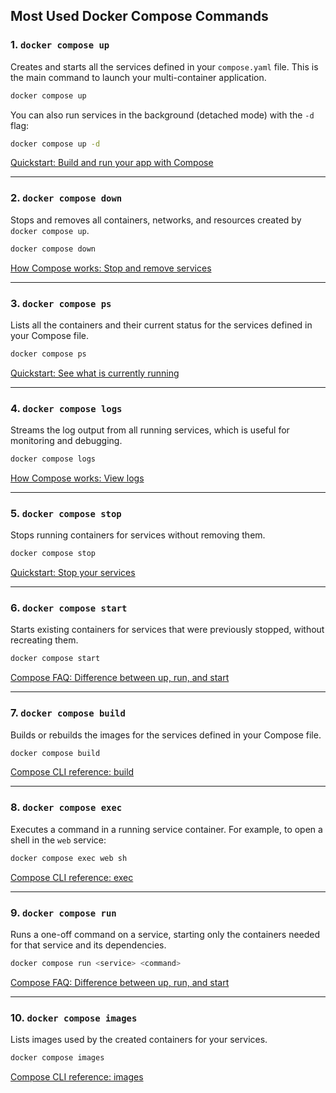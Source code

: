 ## Most Used Docker Compose Commands

### 1. `docker compose up`
Creates and starts all the services defined in your `compose.yaml` file. This is the main command to launch your multi-container application.  
```bash
docker compose up
```
You can also run services in the background (detached mode) with the `-d` flag:  
```bash
docker compose up -d
```
[Quickstart: Build and run your app with Compose](https://docs.docker.com/compose/gettingstarted/#step-3-build-and-run-your-app-with-compose)

---

### 2. `docker compose down`
Stops and removes all containers, networks, and resources created by `docker compose up`.  
```bash
docker compose down
```
[How Compose works: Stop and remove services](https://docs.docker.com/compose/intro/compose-application-model/#cli)

---

### 3. `docker compose ps`
Lists all the containers and their current status for the services defined in your Compose file.  
```bash
docker compose ps
```
[Quickstart: See what is currently running](https://docs.docker.com/compose/gettingstarted/#step-8-experiment-with-some-other-commands)

---

### 4. `docker compose logs`
Streams the log output from all running services, which is useful for monitoring and debugging.  
```bash
docker compose logs
```
[How Compose works: View logs](https://docs.docker.com/compose/intro/compose-application-model/#cli)

---

### 5. `docker compose stop`
Stops running containers for services without removing them.  
```bash
docker compose stop
```
[Quickstart: Stop your services](https://docs.docker.com/compose/gettingstarted/#step-8-experiment-with-some-other-commands)

---

### 6. `docker compose start`
Starts existing containers for services that were previously stopped, without recreating them.  
```bash
docker compose start
```
[Compose FAQ: Difference between up, run, and start](https://docs.docker.com/compose/support-and-feedback/faq/)

---

### 7. `docker compose build`
Builds or rebuilds the images for the services defined in your Compose file.  
```bash
docker compose build
```
[Compose CLI reference: build](https://docs.docker.com/reference/cli/docker/compose/#subcommands)

---

### 8. `docker compose exec`
Executes a command in a running service container. For example, to open a shell in the `web` service:  
```bash
docker compose exec web sh
```
[Compose CLI reference: exec](https://docs.docker.com/reference/cli/docker/compose/exec/)

---

### 9. `docker compose run`
Runs a one-off command on a service, starting only the containers needed for that service and its dependencies.  
```bash
docker compose run <service> <command>
```
[Compose FAQ: Difference between up, run, and start](https://docs.docker.com/compose/support-and-feedback/faq/)

---

### 10. `docker compose images`
Lists images used by the created containers for your services.  
```bash
docker compose images
```
[Compose CLI reference: images](https://docs.docker.com/reference/cli/docker/compose/images/)

